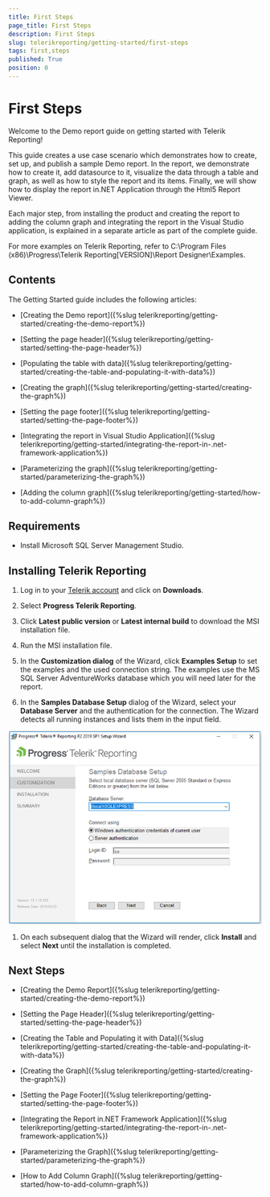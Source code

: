```yaml
---
title: First Steps
page_title: First Steps 
description: First Steps
slug: telerikreporting/getting-started/first-steps
tags: first,steps
published: True
position: 0
---
```


# First Steps



Welcome to the Demo report guide on getting started with Telerik Reporting!       

This guide creates a use case scenario which demonstrates how to create, set up, and publish a         sample Demo report. In the report, we demonstrate how to create it, add datasource to it, visualize the data through a table and graph,         as well as how to style the report and its items. Finally, we will show how to display the report in.NET Application through the Html5 Report Viewer.       

Each major step, from installing the product and creating the         report to adding the column graph and integrating the report in the Visual Studio application,         is explained in a separate article as part of the complete guide.       

For more examples on Telerik Reporting, refer to         C:\Program Files (x86)\Progress\Telerik Reporting[VERSION]\Report Designer\Examples.       

## Contents

The Getting Started guide includes the following articles:         

* [Creating the Demo report]({%slug telerikreporting/getting-started/creating-the-demo-report%})

* [Setting the page header]({%slug telerikreporting/getting-started/setting-the-page-header%})

* [Populating the table with data]({%slug telerikreporting/getting-started/creating-the-table-and-populating-it-with-data%})

* [Creating the graph]({%slug telerikreporting/getting-started/creating-the-graph%})

* [Setting the page footer]({%slug telerikreporting/getting-started/setting-the-page-footer%})

* [Integrating the report in Visual Studio Application]({%slug telerikreporting/getting-started/integrating-the-report-in-.net-framework-application%})

* [Parameterizing the graph]({%slug telerikreporting/getting-started/parameterizing-the-graph%})

* [Adding the column graph]({%slug telerikreporting/getting-started/how-to-add-column-graph%})

## Requirements

* Install Microsoft SQL Server Management Studio.             

## Installing Telerik Reporting

1. Log in to your                [Telerik account](https://www.telerik.com/account)  and click on __Downloads__.             

1. Select __Progress Telerik Reporting__.             

1. Click __Latest public version__ or __Latest internal build__ to download the MSI installation file.             

1. Run the MSI installation file.             

1. In the __Customization dialog__ of the Wizard, click __Examples Setup__ to set the examples and the used connection string.               The examples use the MS SQL Server AdventureWorks database which you will need later for the report.             

1. In the __Samples Database Setup__ dialog of the Wizard, select your __Database Server__ and the authentication for the connection.               The Wizard detects all running instances and lists them in the input field.               

  ![Install](images/Install.PNG)

1. On each subsequent dialog that the Wizard will render, click __Install__ and select __Next__ until the installation is completed.             

## Next Steps

* [Creating the Demo Report]({%slug telerikreporting/getting-started/creating-the-demo-report%})

* [Setting the Page Header]({%slug telerikreporting/getting-started/setting-the-page-header%})

* [Creating the Table and Populating it with Data]({%slug telerikreporting/getting-started/creating-the-table-and-populating-it-with-data%})

* [Creating the Graph]({%slug telerikreporting/getting-started/creating-the-graph%})

* [Setting the Page Footer]({%slug telerikreporting/getting-started/setting-the-page-footer%})

* [Integrating the Report in.NET Framework Application]({%slug telerikreporting/getting-started/integrating-the-report-in-.net-framework-application%})

* [Parameterizing the Graph]({%slug telerikreporting/getting-started/parameterizing-the-graph%})

* [How to Add Column Graph]({%slug telerikreporting/getting-started/how-to-add-column-graph%})


